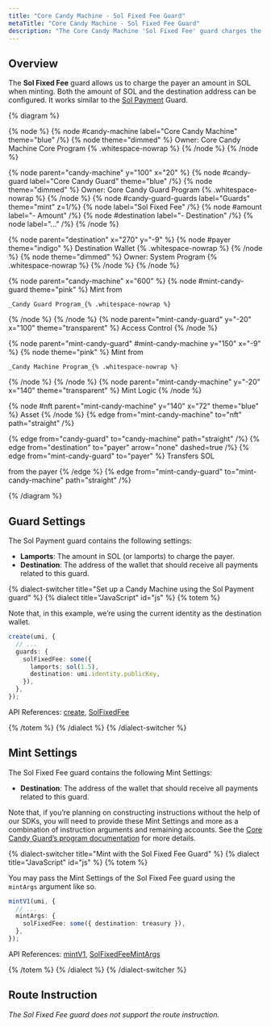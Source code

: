 ```yaml
---
title: "Core Candy Machine - Sol Fixed Fee Guard"
metaTitle: "Core Candy Machine - Sol Fixed Fee Guard"
description: "The Core Candy Machine 'Sol Fixed Fee' guard charges the payer an amount in SOL when minting."
---
```


## Overview

The **Sol Fixed Fee** guard allows us to charge the payer an amount in SOL when minting. Both the amount of SOL and the destination address can be configured. It works similar to the [Sol Payment](/core-candy-machine/guards/sol-payment) Guard.

{% diagram  %}

{% node %}
{% node #candy-machine label="Core Candy Machine" theme="blue" /%}
{% node theme="dimmed" %}
Owner: Core Candy Machine Core Program {% .whitespace-nowrap %}
{% /node %}
{% /node %}

{% node parent="candy-machine" y="100" x="20" %}
{% node #candy-guard label="Core Candy Guard" theme="blue" /%}
{% node theme="dimmed" %}
Owner: Core Candy Guard Program {% .whitespace-nowrap %}
{% /node %}
{% node #candy-guard-guards label="Guards" theme="mint" z=1/%}
{% node label="Sol Fixed Fee" /%}
{% node #amount label="- Amount" /%}
{% node #destination label="- Destination" /%}
{% node label="..." /%}
{% /node %}

{% node parent="destination" x="270" y="-9" %}
{% node #payer theme="indigo" %}
Destination Wallet {% .whitespace-nowrap %}
{% /node %}
{% node theme="dimmed" %}
Owner: System Program {% .whitespace-nowrap %}
{% /node %}
{% /node %}

{% node parent="candy-machine" x="600" %}
  {% node #mint-candy-guard theme="pink" %}
    Mint from

    _Candy Guard Program_{% .whitespace-nowrap %}
  {% /node %}
{% /node %}
{% node parent="mint-candy-guard" y="-20" x="100" theme="transparent" %}
  Access Control
{% /node %}

{% node parent="mint-candy-guard" #mint-candy-machine y="150" x="-9" %}
  {% node theme="pink" %}
    Mint from 
    
    _Candy Machine Program_{% .whitespace-nowrap %}
  {% /node %}
{% /node %}
{% node parent="mint-candy-machine" y="-20" x="140" theme="transparent" %}
  Mint Logic
{% /node %}

{% node #nft parent="mint-candy-machine" y="140" x="72" theme="blue" %}
  Asset
{% /node %}
{% edge from="mint-candy-machine" to="nft" path="straight" /%}

{% edge from="candy-guard" to="candy-machine" path="straight" /%}
{% edge from="destination" to="payer" arrow="none" dashed=true /%}
{% edge from="mint-candy-guard" to="payer" %}
Transfers SOL

from the payer
{% /edge %}
{% edge from="mint-candy-guard" to="mint-candy-machine" path="straight" /%}

{% /diagram %}

## Guard Settings

The Sol Payment guard contains the following settings:

- **Lamports**: The amount in SOL (or lamports) to charge the payer.
- **Destination**: The address of the wallet that should receive all payments related to this guard.

{% dialect-switcher title="Set up a Candy Machine using the Sol Payment guard" %}
{% dialect title="JavaScript" id="js" %}
{% totem %}

Note that, in this example, we’re using the current identity as the destination wallet.

```ts
create(umi, {
  // ...
  guards: {
    solFixedFee: some({
      lamports: sol(1.5),
      destination: umi.identity.publicKey,
    }),
  },
});
```

API References: [create](https://mpl-core-candy-machine.typedoc.metaplex.com/functions/create.html), [SolFixedFee](https://mpl-core-candy-machine.typedoc.metaplex.com/types/SolFixedFee.html)

{% /totem %}
{% /dialect %}
{% /dialect-switcher %}

## Mint Settings

The Sol Fixed Fee guard contains the following Mint Settings:

- **Destination**: The address of the wallet that should receive all payments related to this guard.

Note that, if you’re planning on constructing instructions without the help of our SDKs, you will need to provide these Mint Settings and more as a combination of instruction arguments and remaining accounts. See the [Core Candy Guard’s program documentation](https://github.com/metaplex-foundation/mpl-core-candy-machine/tree/main/programs/candy-guard#solfixedfee) for more details.

{% dialect-switcher title="Mint with the Sol Fixed Fee Guard" %}
{% dialect title="JavaScript" id="js" %}
{% totem %}

You may pass the Mint Settings of the Sol Fixed Fee guard using the `mintArgs` argument like so.

```ts
mintV1(umi, {
  // ...
  mintArgs: {
    solFixedFee: some({ destination: treasury }),
  },
});
```

API References: [mintV1](https://mpl-core-candy-machine.typedoc.metaplex.com/functions/mintV1.html), [SolFixedFeeMintArgs](https://mpl-core-candy-machine.typedoc.metaplex.com/types/SolFixedFeeMintArgs.html)

{% /totem %}
{% /dialect %}
{% /dialect-switcher %}

## Route Instruction

_The Sol Fixed Fee guard does not support the route instruction._
